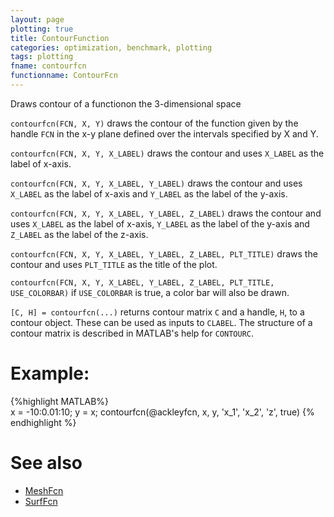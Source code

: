 ```yaml
---
layout: page
plotting: true
title: ContourFunction
categories: optimization, benchmark, plotting
tags: plotting 
fname: contourfcn
functionname: ContourFcn
---
```

Draws contour of a functionon the 3-dimensional space

`contourfcn(FCN, X, Y)` draws the contour of the function given by the 
handle `FCN` in the x-y plane defined over the intervals specified by X 
and Y.

`contourfcn(FCN, X, Y, X_LABEL)` draws the contour and uses `X_LABEL` as the 
label of x-axis.

`contourfcn(FCN, X, Y, X_LABEL, Y_LABEL)` draws the contour and uses 
`X_LABEL` as the label of x-axis and `Y_LABEL` as the label of the y-axis.

`contourfcn(FCN, X, Y, X_LABEL, Y_LABEL, Z_LABEL)` draws the contour and 
uses `X_LABEL` as the label of x-axis, `Y_LABEL` as the label of the y-axis 
and `Z_LABEL` as the label of the z-axis.

`contourfcn(FCN, X, Y, X_LABEL, Y_LABEL, Z_LABEL, PLT_TITLE)` draws the contour and uses `PLT_TITLE` as the title of the plot. 

`contourfcn(FCN, X, Y, X_LABEL, Y_LABEL, Z_LABEL, PLT_TITLE, USE_COLORBAR)`
if `USE_COLORBAR` is true, a color bar will also be drawn. 

`[C, H] = contourfcn(...)` returns contour matrix `C` and a handle, `H`, to
a contour object. These can be used as inputs to `CLABEL`. The structure of 
a contour matrix is described in MATLAB's help for `CONTOURC`.

# Example: 
{%highlight MATLAB%}   
  x = -10:0.01:10;
  y = x; 
  contourfcn(@ackleyfcn, x, y, 'x_1', 'x_2', 'z', true)
{% endhighlight %}

# See also 
* [MeshFcn]({{site.baseurl}}/benchmarkfcns/meshfcn)
* [SurfFcn]({{site.baseurl}}/benchmarkfcns/surffcn)

